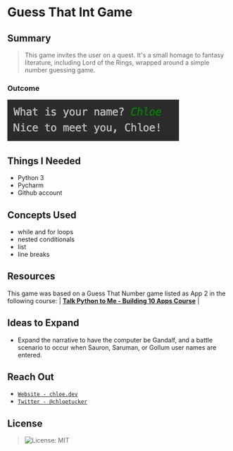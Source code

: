 # Guess That Int Game
## Summary
> This game invites the user on a quest. It's a small homage to fantasy literature, including Lord of the Rings, wrapped around a simple number guessing game.
### Outcome
[![PROJECT SUMMARY](https://raw.githubusercontent.com/chloetucker/Hello-World/master/Project%20Screenshot.png)]()

## Things I Needed
- Python 3
- Pycharm
- Github account

## Concepts Used
- while and for loops
- nested conditionals
- list
- line breaks

## Resources
This game was based on a Guess That Number game listed as App 2 in the following course:
| <a href="https://github.com/mikeckennedy/python-jumpstart-course-demos" target="_blank">**Talk Python to Me - Building 10 Apps Course**</a> |

## Ideas to Expand
- Expand the narrative to have the computer be Gandalf, and a battle scenario to occur when Sauron, Saruman, or Gollum user names are entered.

## Reach Out
- <a href="https://chloe.dev/" target="_blank">`Website - chloe.dev`</a>
- <a href="https://twitter.com/_chloetucker" target="_blank">`Twitter - @chloetucker`</a>

## License
> ![License: MIT](https://img.shields.io/badge/License-MIT-blue.svg)
